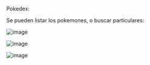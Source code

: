 Pokedex:

Se pueden listar los pokemones, o buscar particulares:

![image](https://user-images.githubusercontent.com/97684320/173150145-e8864142-413d-4e2a-8f28-fa823e9a49f2.png)

![image](https://user-images.githubusercontent.com/97684320/173150400-59455a34-40fd-4a30-9151-4cc96d6b2398.png)

![image](https://user-images.githubusercontent.com/97684320/173150480-d7df558b-d1a5-4d9c-ba96-76ddc6d0f903.png)


